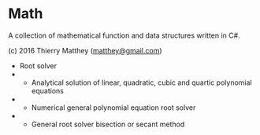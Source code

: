# Math #

A collection of mathematical function and data structures written in C#.

(c) 2016 Thierry Matthey (matthey@gmail.com)

* Root solver
* * Analytical solution of linear, quadratic, cubic and quartic polynomial equations
* * Numerical general polynomial equation root solver
* * General root solver bisection or secant method
